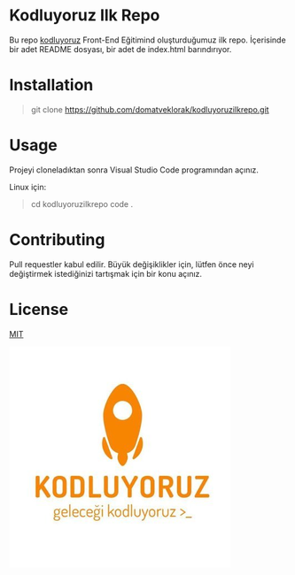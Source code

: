 # Kodluyoruz Ilk Repo
Bu repo [kodluyoruz](https://www.kodluyoruz.org/) Front-End Eğitimind oluşturduğumuz ilk repo. İçerisinde bir adet README dosyası, bir adet de index.html barındırıyor.

# Installation
> git clone https://github.com/domatveklorak/kodluyoruzilkrepo.git

# Usage
Projeyi cloneladıktan sonra Visual Studio Code programından açınız.

Linux için:
> cd kodluyoruzilkrepo 
> code .

# Contributing

Pull requestler kabul edilir. Büyük değişiklikler için, lütfen önce neyi değiştirmek istediğinizi tartışmak için bir konu açınız.

# License 

[MIT](https://choosealicense.com/licenses/mit/)

![](https://raw.githubusercontent.com/Kodluyoruz/taskforce/git/git/markdown-nedir-nasil-kullaniriz-/figures/kodluyoruz_logo.jpg)